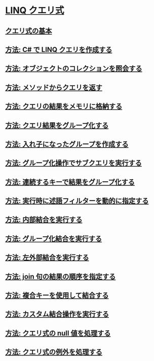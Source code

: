 # [LINQ クエリ式](index.md)
## [クエリ式の基本](query-expression-basics.md)
## [方法: C# で LINQ クエリを作成する](how-to-write-linq-queries.md)
## [方法: オブジェクトのコレクションを照会する](how-to-query-a-collection-of-objects.md)
## [方法: メソッドからクエリを返す](how-to-return-a-query-from-a-method.md)
## [方法: クエリの結果をメモリに格納する](how-to-store-the-results-of-a-query-in-memory.md)
## [方法: クエリ結果をグループ化する](how-to-group-query-results.md)
## [方法: 入れ子になったグループを作成する](how-to-create-a-nested-group.md)
## [方法: グループ化操作でサブクエリを実行する](how-to-perform-a-subquery-on-a-grouping-operation.md)
## [方法: 連続するキーで結果をグループ化する](how-to-group-results-by-contiguous-keys.md)
## [方法: 実行時に述語フィルターを動的に指定する](how-to-dynamically-specify-predicate-filters-at-runtime.md)
## [方法: 内部結合を実行する](how-to-perform-inner-joins.md)
## [方法: グループ化結合を実行する](how-to-perform-grouped-joins.md)
## [方法: 左外部結合を実行する](how-to-perform-left-outer-joins.md)
## [方法: join 句の結果の順序を指定する](how-to-order-the-results-of-a-join-clause.md)
## [方法: 複合キーを使用して結合する](how-to-join-by-using-composite-keys.md)
## [方法: カスタム結合操作を実行する](how-to-perform-custom-join-operations.md)
## [方法: クエリ式の null 値を処理する](how-to-handle-null-values-in-query-expressions.md)
## [方法: クエリ式の例外を処理する](how-to-handle-exceptions-in-query-expressions.md)
